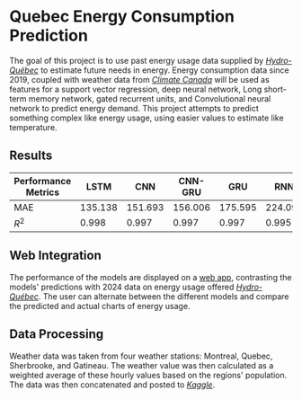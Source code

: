# Quebec Energy Consumption Prediction

The goal of this project is to use past energy usage data supplied by [_Hydro-Québec_](https://www.hydroquebec.com/documents-data/open-data/electricity-demand-quebec/) to estimate future needs in energy.
Energy consumption data since 2019, coupled with weather data from [_Climate Canada_](https://climate.weather.gc.ca/historical_data/search_historic_data_e.html)
will be used as features for a support vector regression, deep neural network, Long short-term memory network, gated recurrent units, and Convolutional neural network to predict energy demand.
This project attempts to predict something complex like energy usage, using easier values to estimate like temperature.

## Results

| Performance Metrics | LSTM    | CNN     | CNN-GRU | GRU     | RNN     | SVR     | DNN     |
| ------------------- | ------- | ------- | ------- | ------- | ------- | ------- | ------- |
| MAE                 | 135.138 | 151.693 | 156.006 | 175.595 | 224.093 | 568.183 | 672.941 |
| $R^2$               | 0.998   | 0.997   | 0.997   | 0.997   | 0.995   | 0.982   | 0.971   |

## Web Integration

The performance of the models are displayed on a [web app](), contrasting the models' predictions with 2024 data on energy usage
offered [_Hydro-Québec_](https://www.hydroquebec.com/documents-data/open-data/electricity-demand-quebec/). The user can alternate between the different models and compare the predicted and actual
charts of energy usage.

<!-- ## Models

-   Support Vector Regression (SVR)
    -   Reasonning: SVR is a good choice of model for this problem as it combines the power of linear regression and the kernel representation of SVM. This permits the features' projection to a infinite-dimensional space , without the associated time complexity. This allows the model to capture the data's complexity and variance.
    -   Architecture and Hyper-Parameters:
-   Deep Neural Network (DNN)
    -   Reasonning: A DNN can do a similar job to SVR. However, the advantage of DNN is that it removes the choice of kernel from the equation. A DNN, through multiple layers, will, in essence, find the optimal "kernel" of the size of its ultimate hidden layer. This allows the model to pick up on complex trends like the ones in energy usage.
    -   Architecture and Hyper-Parameters:
-   Sequencial Convolutional Neural Network (CNN)
    -   Reasonning: While CNNs are traditionally applied to image processing tasks, they can be adapted to analyze one-dimensional sequences effectively. By treating time series data as a spatial signal, CNNs can learn to extract features across different time scales, making them suitable to predict energy consumption
    -   Architecture and Hyper-Parameters:
-   Recurrent Neural Network (RNN)
    -   Reasonning: RNNs excel at capturing temporal dependencies in time series data. With their recurrent connections, RNNs maintain memory of past inputs, allowing them to effectively model sequences and predict future values. This makes them a natural choice for tasks such as energy usage prediction.
    -   Architecture and Hyper-Parameters:
-   Long Short-Term Memory Network (LSTM)
    -   Reasonning: LSTM is a good choice of model as it can capture complex patterns in time-series data. The main advantage of using a LSTM over a RNN is that unlike LSTMs, RNNs can struggle with long-term dependencies due to the vanishing and exploding gradient problems, where gradients either diminish or grow exponentially as they propagate through time.
    -   Architecture and Hyper-Parameters:
-   Gated Recurrent Units (GRU)
    -   Reasonning: GRU is a good choice of model as it offers some of the advantages of a LSTM without its inherent size. The sheer amount of parameters in a LSTM can significantly slow down training and predictions. A GRU is a great lightweight alternative to a LSTM.
    -   Architecture and Hyper-Parameters:
-   CNN-GRU
    -   Reasonning: The combination of convolutional layers and GRU offer the benefits of a CNN in capturing local patterns and hierarchies within the data with the capabilities of GRUs for picking up long-term behaviour in the data. This combination makes it perfect for energy usage data, which fluctuates on hourly to yearly time steps. Here a GRU was used over a LSTM for a more compact model.
    -   Architecture and Hyper-Parameters: -->

## Data Processing

Weather data was taken from four weather stations: Montreal, Quebec, Sherbrooke, and Gatineau. The weather value was then calculated as a weighted average of these hourly values based on the regions' population.
The data was then concatenated and posted to [_Kaggle_](https://www.kaggle.com/datasets/philippejoly/quebec-electrical-power-output-with-temperature).

